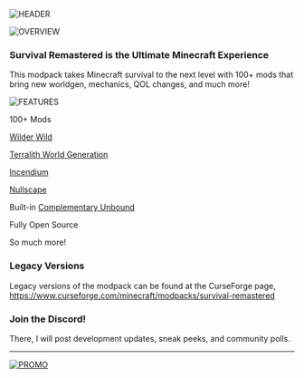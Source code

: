 ![HEADER](https://www.bisecthosting.com/images/CF/Survival_Remastered/BH_NU_HEADER.png)


![OVERVIEW](https://www.bisecthosting.com/images/CF/Survival_Remastered/BH_NU_ABOUT.png)

### **Survival Remastered is the Ultimate Minecraft Experience**

This modpack takes Minecraft survival to the next level with 100+ mods that bring new worldgen,
mechanics, QOL changes, and much more!


![FEATURES](https://www.bisecthosting.com/images/CF/Survival_Remastered/BH_NU_FEATURES.png)

100+ Mods

[Wilder Wild](https://modrinth.com/mod/wilder-wild)

[Terralith World Generation](https://modrinth.com/mod/terralith)

[Incendium](https://modrinth.com/mod/incendium)

[Nullscape](https://modrinth.com/mod/nullscape)

Built-in [Complementary Unbound](https://modrinth.com/shader/complementary-unbound)

Fully Open Source

So much more!

### Legacy Versions
Legacy versions of the modpack can be found at the CurseForge page, https://www.curseforge.com/minecraft/modpacks/survival-remastered

### Join the Discord!
There, I will post development updates, sneak peeks, and community polls.

---

[![PROMO](https://www.bisecthosting.com/images/CF/Survival_Remastered/BH_NU_PROMO.png)](https://bisecthosting.com/treetrain1 "BisectHosting")